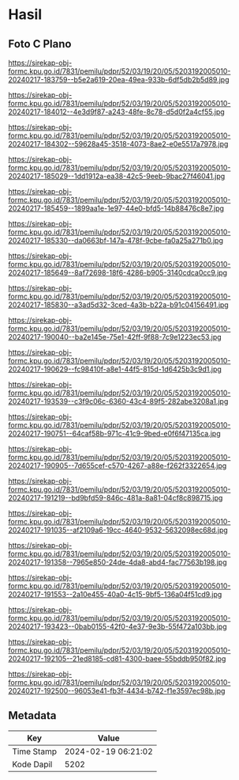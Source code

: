 # Hasil

## Foto C Plano

https://sirekap-obj-formc.kpu.go.id/7831/pemilu/pdpr/52/03/19/20/05/5203192005010-20240217-183759--b5e2a619-20ea-49ea-933b-6df5db2b5d89.jpg

https://sirekap-obj-formc.kpu.go.id/7831/pemilu/pdpr/52/03/19/20/05/5203192005010-20240217-184012--4e3d9f87-a243-48fe-8c78-d5d0f2a4cf55.jpg

https://sirekap-obj-formc.kpu.go.id/7831/pemilu/pdpr/52/03/19/20/05/5203192005010-20240217-184302--59628a45-3518-4073-8ae2-e0e5517a7978.jpg

https://sirekap-obj-formc.kpu.go.id/7831/pemilu/pdpr/52/03/19/20/05/5203192005010-20240217-185029--1dd1912a-ea38-42c5-9eeb-9bac27f46041.jpg

https://sirekap-obj-formc.kpu.go.id/7831/pemilu/pdpr/52/03/19/20/05/5203192005010-20240217-185459--1899aa1e-1e97-44e0-bfd5-14b88476c8e7.jpg

https://sirekap-obj-formc.kpu.go.id/7831/pemilu/pdpr/52/03/19/20/05/5203192005010-20240217-185330--da0663bf-147a-478f-9cbe-fa0a25a271b0.jpg

https://sirekap-obj-formc.kpu.go.id/7831/pemilu/pdpr/52/03/19/20/05/5203192005010-20240217-185649--8af72698-18f6-4286-b905-3140cdca0cc9.jpg

https://sirekap-obj-formc.kpu.go.id/7831/pemilu/pdpr/52/03/19/20/05/5203192005010-20240217-185830--a3ad5d32-3ced-4a3b-b22a-b91c04156491.jpg

https://sirekap-obj-formc.kpu.go.id/7831/pemilu/pdpr/52/03/19/20/05/5203192005010-20240217-190040--ba2e145e-75e1-42ff-9f88-7c9e1223ec53.jpg

https://sirekap-obj-formc.kpu.go.id/7831/pemilu/pdpr/52/03/19/20/05/5203192005010-20240217-190629--fc98410f-a8e1-44f5-815d-1d6425b3c9d1.jpg

https://sirekap-obj-formc.kpu.go.id/7831/pemilu/pdpr/52/03/19/20/05/5203192005010-20240217-193539--c3f9c06c-6360-43c4-89f5-282abe3208a1.jpg

https://sirekap-obj-formc.kpu.go.id/7831/pemilu/pdpr/52/03/19/20/05/5203192005010-20240217-190751--64caf58b-971c-41c9-9bed-e0f6f47135ca.jpg

https://sirekap-obj-formc.kpu.go.id/7831/pemilu/pdpr/52/03/19/20/05/5203192005010-20240217-190905--7d655cef-c570-4267-a88e-f262f3322654.jpg

https://sirekap-obj-formc.kpu.go.id/7831/pemilu/pdpr/52/03/19/20/05/5203192005010-20240217-191219--bd9bfd59-846c-481a-8a81-04cf8c898715.jpg

https://sirekap-obj-formc.kpu.go.id/7831/pemilu/pdpr/52/03/19/20/05/5203192005010-20240217-191035--af2109a6-19cc-4640-9532-5632098ec68d.jpg

https://sirekap-obj-formc.kpu.go.id/7831/pemilu/pdpr/52/03/19/20/05/5203192005010-20240217-191358--7965e850-24de-4da8-abd4-fac77563b198.jpg

https://sirekap-obj-formc.kpu.go.id/7831/pemilu/pdpr/52/03/19/20/05/5203192005010-20240217-191553--2a10e455-40a0-4c15-9bf5-136a04f51cd9.jpg

https://sirekap-obj-formc.kpu.go.id/7831/pemilu/pdpr/52/03/19/20/05/5203192005010-20240217-193423--0bab0155-42f0-4e37-9e3b-55f472a103bb.jpg

https://sirekap-obj-formc.kpu.go.id/7831/pemilu/pdpr/52/03/19/20/05/5203192005010-20240217-192105--21ed8185-cd81-4300-baee-55bddb950f82.jpg

https://sirekap-obj-formc.kpu.go.id/7831/pemilu/pdpr/52/03/19/20/05/5203192005010-20240217-192500--96053e41-fb3f-4434-b742-f1e3597ec98b.jpg


## Metadata

| Key        | Value               |
| ---------- | ------------------- |
| Time Stamp | 2024-02-19 06:21:02 |
| Kode Dapil | 5202                |



